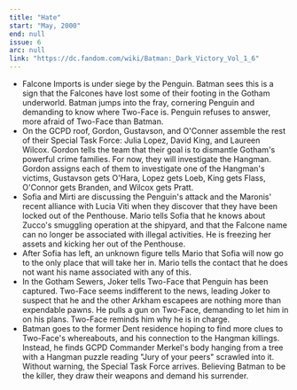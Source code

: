 ```yaml
---
title: "Hate"
start: "May, 2000"
end: null
issue: 6
arc: null
link: "https://dc.fandom.com/wiki/Batman:_Dark_Victory_Vol_1_6"
---
```


- Falcone Imports is under siege by the Penguin. Batman sees this is a sign that the Falcones have lost some of their footing in the Gotham underworld. Batman jumps into the fray, cornering Penguin and demanding to know where Two-Face is. Penguin refuses to answer, more afraid of Two-Face than Batman.
- On the GCPD roof, Gordon, Gustavson, and O'Conner assemble the rest of their Special Task Force: Julia Lopez, David King, and Laureen Wilcox. Gordon tells the team that their goal is to dismantle Gotham's powerful crime families. For now, they will investigate the Hangman. Gordon assigns each of them to investigate one of the Hangman's victims, Gustavson gets O'Hara, Lopez gets Loeb, King gets Flass, O'Connor gets Branden, and Wilcox gets Pratt. 
- Sofia and Mirti are discussing the Penguin's attack and the Maronis' recent alliance with Lucia Viti when they discover that they have been locked out of the Penthouse. Mario tells Sofia that he knows about Zucco's smuggling operation at the shipyard, and that the Falcone name can no longer be associated with illegal activities. He is freezing her assets and kicking her out of the Penthouse. 
- After Sofia has left, an unknown figure tells Mario that Sofia will now go to the only place that will take her in. Mario tells the contact that he does not want his name associated with any of this.
- In the Gotham Sewers, Joker tells Two-Face that Penguin has been captured. Two-Face seems indifferent to the news, leading Joker to suspect that he and the other Arkham escapees are nothing more than expendable pawns. He pulls a gun on Two-Face, demanding to let him in on his plans. Two-Face reminds him why he is in charge.
- Batman goes to the former Dent residence hoping to find more clues to Two-Face's whereabouts, and his connection to the Hangman killings. Instead, he finds GCPD Commander Merkel's body hanging from a tree with a Hangman puzzle reading "Jury of your peers" scrawled into it. Without warning, the Special Task Force arrives. Believing Batman to be the killer, they draw their weapons and demand his surrender.
